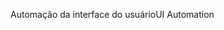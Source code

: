 <span data-ttu-id="27237-101">Automação da interface do usuário</span><span class="sxs-lookup"><span data-stu-id="27237-101">UI Automation</span></span>